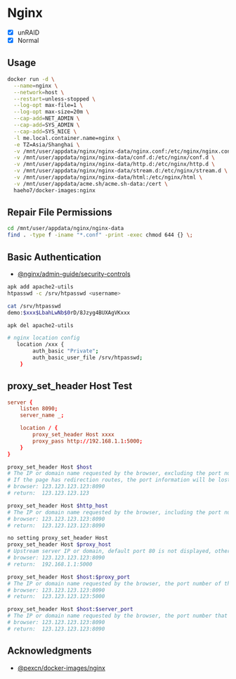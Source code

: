 # Nginx

- [x] unRAID
- [x] Normal

## Usage

```sh
docker run -d \
  --name=nginx \
  --network=host \
  --restart=unless-stopped \
  --log-opt max-file=1 \
  --log-opt max-size=20m \
  --cap-add=NET_ADMIN \
  --cap-add=SYS_ADMIN \
  --cap-add=SYS_NICE \
  -l me.local.container.name=nginx \
  -e TZ=Asia/Shanghai \
  -v /mnt/user/appdata/nginx/nginx-data/nginx.conf:/etc/nginx/nginx.conf \
  -v /mnt/user/appdata/nginx/nginx-data/conf.d:/etc/nginx/conf.d \
  -v /mnt/user/appdata/nginx/nginx-data/http.d:/etc/nginx/http.d \
  -v /mnt/user/appdata/nginx/nginx-data/stream.d:/etc/nginx/stream.d \
  -v /mnt/user/appdata/nginx/nginx-data/html:/etc/nginx/html \
  -v /mnt/user/appdata/acme.sh/acme.sh-data:/cert \
  haeho7/docker-images:nginx
```

## Repair File Permissions

```sh
cd /mnt/user/appdata/nginx/nginx-data
find . -type f -iname "*.conf" -print -exec chmod 644 {} \;
```

## Basic Authentication

- [@nginx/admin-guide/security-controls](https://docs.nginx.com/nginx/admin-guide/security-controls/configuring-http-basic-authentication/)

```sh
apk add apache2-utils
htpasswd -c /srv/htpasswd <username>

cat /srv/htpasswd
demo:$xxx$LbahLwNb$0rD/8Jzyg4BUXAgVKxxx

apk del apache2-utils

# nginx location config
   location /xxx {
        auth_basic "Private";
        auth_basic_user_file /srv/htpasswd;
    }
```

## proxy_set_header Host Test

```conf
server {
    listen 8090;
    server_name _;

    location / {
        proxy_set_header Host xxxx
        proxy_pass http://192.168.1.1:5000;
    }
}
```

```sh
proxy_set_header Host $host
# The IP or domain name requested by the browser, excluding the port number.
# If the page has redirection routes, the port information will be lost, resulting in 404.
# browser: 123.123.123.123:8090
# return:  123.123.123.123

proxy_set_header Host $http_host
# The IP or domain name requested by the browser, including the port number.
# browser: 123.123.123.123:8090
# return:  123.123.123.123:8090

no setting proxy_set_header Host
proxy_set_header Host $proxy_host
# Upstream server IP or domain, default port 80 is not displayed, others are displayed.
# browser: 123.123.123.123:8090
# return:  192.168.1.1:5000

proxy_set_header Host $host:$proxy_port
# The IP or domain name requested by the browser, the port number of the upstream server.
# browser: 123.123.123.123:8090
# return:  123.123.123.123:5000

proxy_set_header Host $host:$server_port
# The IP or domain name requested by the browser, the port number that nginx listens to.
# browser: 123.123.123.123:8090
# return:  123.123.123.123:8090
```

## Acknowledgments

- [@pexcn/docker-images/nginx](https://github.com/pexcn/docker-images/tree/master/net/nginx)
